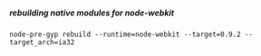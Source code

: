 ##### rebuilding native modules for node-webkit
`node-pre-gyp rebuild --runtime=node-webkit --target=0.9.2 --target_arch=ia32`

